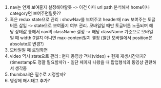 1. nav는 언제 보여줄지 설정해야할듯 -> 이건 아마 url path 분석해서 home이나 category면 보여주면될듯??
2. 혹은 redux state으로 관리 : showNav를 보여주고 header에 nav 보여주는 토글버튼 삽입 -> state으로 보여줄지 여부 관리. 모바일일 때만 토글버튼 노출되며 해당 상태값 통해서 nav의 className 결정 -> 해당 className 기준으로 모바일일 때 width 0일지 아니면 max-content일지 결정 (일단 모바일에서 position은 absolute로 변경?)
3. 모바일일 때 로딩화면
4. video 역시 state으로 관리 : 현재 동영상 객체(video) + 현재 재생시간까지? (timestamp도 정말 필요할까?) - 일단 페이지 나왔을 때 팝업형식의 동영상 관련해서 생각중
5. thumbnail은 필수로 지정할까?
6. 영상에 해시태그 추가?
